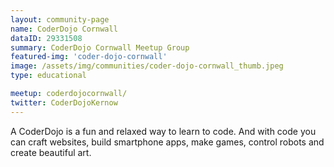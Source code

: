 ```yaml
---
layout: community-page
name: CoderDojo Cornwall
dataID: 29331508
summary: CoderDojo Cornwall Meetup Group
featured-img: 'coder-dojo-cornwall'
image: /assets/img/communities/coder-dojo-cornwall_thumb.jpeg
type: educational

meetup: coderdojocornwall/
twitter: CoderDojoKernow
---
```


A CoderDojo is a fun and relaxed way to learn to code. And with code you can craft websites, build smartphone apps, make games, control robots and create beautiful art.
